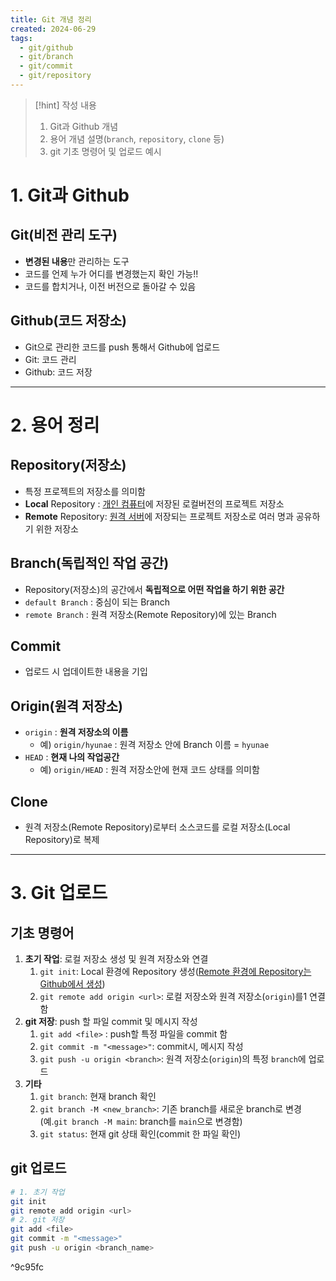 ```yaml
---
title: Git 개념 정리
created: 2024-06-29
tags:
  - git/github
  - git/branch
  - git/commit
  - git/repository
---
```

> [!hint] 작성 내용
> 1. Git과 Github 개념
> 2. 용어 개념 설명(`branch`, `repository`, `clone` 등)
> 3. git 기초 명령어 및 업로드 예시
# 1. Git과 Github
## Git(비전 관리 도구)
- **변경된 내용**만 관리하는 도구
- 코드를 언제 누가 어디를 변경했는지 확인 가능!!
- 코드를 합치거나, 이전 버전으로 돌아갈 수 있음
## Github(코드 저장소)
- Git으로 관리한 코드를 push 통해서 Github에 업로드
- Git: 코드 관리
- Github: 코드 저장
---
# 2. 용어 정리
## Repository(저장소)
- 특정 프로젝트의 저장소를 의미함
- **Local** Repository : <u>개인 컴퓨터</u>에 저장된 로컬버전의 프로젝트 저장소
- **Remote** Repository:  <u>원격 서버</u>에 저장되는 프로젝트 저장소로 여러 명과 공유하기 위한 저장소
## Branch(독립적인 작업 공간)
- Repository(저장소)의 공간에서 **독립적으로 어떤 작업을 하기 위한 공간**
- `default Branch` : 중심이 되는 Branch
- `remote Branch` : 원격 저장소(Remote Repository)에 있는 Branch
## Commit
- 업로드 시 업데이트한 내용을 기입
## Origin(원격 저장소)
- `origin` : **원격 저장소의 이름**
	- 예) `origin/hyunae` : 원격 저장소 안에 Branch 이름 = `hyunae`
- `HEAD` : **현재 나의 작업공간**
	- 예) `origin/HEAD` : 원격 저장소안에 현재 코드 상태를 의미함
## Clone
- 원격 저장소(Remote Repository)로부터 소스코드를 로컬 저장소(Local Repository)로 복제
---
# 3. Git 업로드
## 기초 명령어
1. **초기 작업**: 로컬 저장소 생성 및 원격 저장소와 연결
	1. `git init`: Local 환경에 Repository 생성(<u>Remote 환경에 Repository는 Github에서 생성</u>)
	2. `git remote add origin <url>`: 로컬 저장소와 원격 저장소(`origin`)를1 연결함
2. **git 저장**: push 할 파일 commit 및 메시지 작성
	1.  `git add <file>` : push할 특정 파일을 commit 함
	2. `git commit -m "<message>"`: commit시, 메시지 작성
	3. `git push -u origin <branch>`: 원격 저장소(`origin`)의 특정 `branch`에 업로드
3. **기타**
	1. `git branch`: 현재 branch 확인
	2. `git branch -M <new_branch>`: 기존 branch를 새로운 branch로 변경(예.`git branch -M main`: branch를 `main`으로 변경함)
	3. `git status`: 현재 git 상태 확인(commit 한 파일 확인)
## git 업로드
```bash
# 1. 초기 작업
git init
git remote add origin <url>
# 2. git 저장
git add <file>
git commit -m "<message>"
git push -u origin <branch_name>
```

^9c95fc
